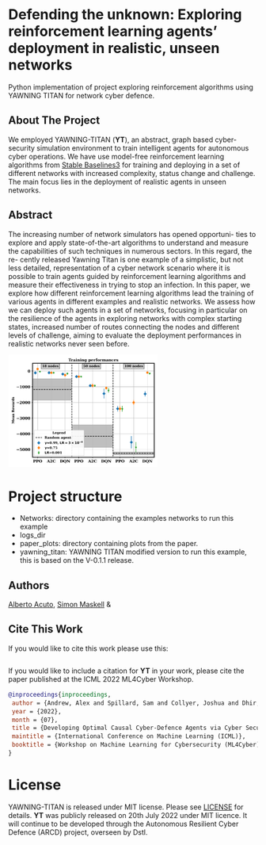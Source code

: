 # Defending the unknown: Exploring reinforcement learning agents’ deployment in realistic, unseen networks
Python implementation of project exploring reinforcement algorithms using YAWNING TITAN for network cyber defence.

## About The Project
We employed YAWNING-TITAN (**YT**), an abstract, graph based cyber-security simulation environment to train intelligent agents for autonomous cyber operations. We have use model-free reinforcement learning algorithms from [Stable Baselines3](https://github.com/DLR-RM/stable-baselines3) for training and deploying in a set of different networks with increased complexity, status change and challenge. The main focus lies in the deployment of realistic agents in unseen networks. 

## Abstract
The increasing number of network simulators has opened opportuni-
ties to explore and apply state-of-the-art algorithms to understand and measure
the capabilities of such techniques in numerous sectors. In this regard, the re-
cently released Yawning Titan is one example of a simplistic, but not less detailed,
representation of a cyber network scenario where it is possible to train agents
guided by reinforcement learning algorithms and measure their effectiveness in
trying to stop an infection. In this paper, we explore how different reinforcement
learning algorithms lead the training of various agents in different examples and
realistic networks. We assess how we can deploy such agents in a set of networks,
focusing in particular on the resilience of the agents in exploring networks with
complex starting states, increased number of routes connecting the nodes and
different levels of challenge, aiming to evaluate the deployment performances in
realistic networks never seen before.

<img src="https://github.com/A-acuto/RLYawningTitan/blob/main/figures/exploration_RL_models_nodes_updates_paper_fix.png" width=60% heigth=60%>

# Project structure
- Networks: directory containing the examples networks to run this example
- logs_dir
- paper_plots: directory containing plots from the paper.
- yawning_titan: YAWNING TITAN modified version to run this example, this is based on the V-0.1.1 release.

## Authors
[Alberto Acuto](https://www.linkedin.com/in/albeacu/), [Simon Maskell](http://www.simonmaskell.com/) &

## Cite This Work
If you would like to cite this work please use this:
```bibtex
```


If you would like to include a citation for **YT** in your work, please cite the paper published at the ICML 2022 ML4Cyber Workshop.
```bibtex
@inproceedings{inproceedings,
 author = {Andrew, Alex and Spillard, Sam and Collyer, Joshua and Dhir, Neil},
 year = {2022},
 month = {07},
 title = {Developing Optimal Causal Cyber-Defence Agents via Cyber Security Simulation},
 maintitle = {International Conference on Machine Learning (ICML)},
 booktitle = {Workshop on Machine Learning for Cybersecurity (ML4Cyber)}
}
```

# License

YAWNING-TITAN is released under MIT license. Please see [LICENSE](LICENSE) for details.
**YT** was publicly released on 20th July 2022 under MIT licence. It will continue to be developed through the Autonomous
Resilient Cyber Defence (ARCD) project, overseen by Dstl.
